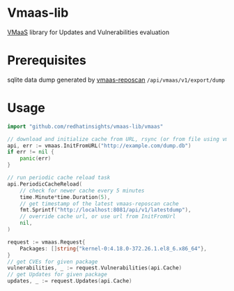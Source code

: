 # Vmaas-lib
[VMaaS](https://github.com/RedHatInsights/vmaas) library for Updates and Vulnerabilities evaluation

# Prerequisites
sqlite data dump generated by [vmaas-reposcan](https://github.com/RedHatInsights/vmaas/tree/master/vmaas/reposcan) `/api/vmaas/v1/export/dump`

# Usage
```go
import "github.com/redhatinsights/vmaas-lib/vmaas"

// download and initialize cache from URL, rsync (or from file using vmaas.InitFromFile)
api, err := vmaas.InitFromURL("http://example.com/dump.db")
if err != nil {
	panic(err)
}

// run periodic cache reload task
api.PeriodicCacheReload(
	// check for newer cache every 5 minutes
	time.Minute*time.Duration(5),
	// get timestamp of the latest vmaas-reposcan cache
	fmt.Sprintf("http://localhost:8081/api/v1/latestdump"),
	// override cache url, or use url from InitFromUrl
	nil,
)

request := vmaas.Request{
	Packages: []string{"kernel-0:4.18.0-372.26.1.el8_6.x86_64"},
}
// get CVEs for given package
vulnerabilities, _ := request.Vulnerabilities(api.Cache)
// get Updates for given package
updates, _ := request.Updates(api.Cache)

```

